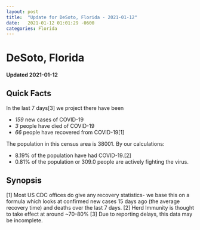 ```yaml
---
layout: post
title:  "Update for DeSoto, Florida - 2021-01-12"
date:   2021-01-12 01:01:29 -0600
categories: Florida
---
```


# DeSoto, Florida
#### Updated 2021-01-12

## Quick Facts

In the last 7 days[3] we project there have been
- *159* new cases of COVID-19
- *3* people have died of COVID-19
- *66* people have recovered from COVID-19[1]

The population in this census area is 38001. By our calculations:
- 8.19% of the population have had COVID-19.[2]
- 0.81% of the population or 309.0 people are actively fighting the virus.

## Synopsis




[1] Most US CDC offices do give any recovery statistics- we base this on a formula which looks at confirmed new cases
15 days ago (the average recovery time) and deaths over the last 7 days.
[2] Herd Immunity is thought to take effect at around ~70-80%
[3] Due to reporting delays, this data may be incomplete. 
    